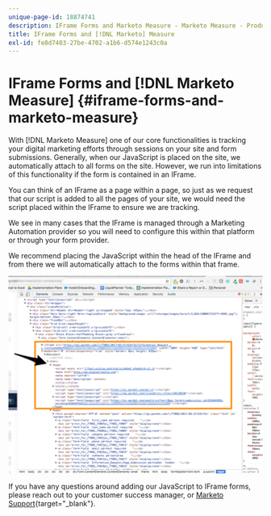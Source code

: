 ```yaml
---
unique-page-id: 18874741
description: IFrame Forms and Marketo Measure - Marketo Measure - Product Documentation
title: IFrame Forms and [!DNL Marketo] Measure
exl-id: fe8d7403-27be-4702-a1b6-d574e1243c0a
---
```

# IFrame Forms and [!DNL Marketo Measure] {#iframe-forms-and-marketo-measure}

With [!DNL Marketo Measure] one of our core functionalities is tracking your digital marketing efforts through sessions on your site and form submissions. Generally, when our JavaScript is placed on the site, we automatically attach to all forms on the site. However, we run into limitations of this functionality if the form is contained in an IFrame.

You can think of an IFrame as a page within a page, so just as we request that our script is added to all the pages of your site, we would need the script placed within the IFrame to ensure we are tracking.

We see in many cases that the IFrame is managed through a Marketing Automation provider so you will need to configure this within that platform or through your form provider.

We recommend placing the JavaScript within the head of the IFrame and from there we will automatically attach to the forms within that frame.

![](assets/1-1.png)

If you have any questions around adding our JavaScript to IFrame forms, please reach out to your customer success manager, or [Marketo Support](https://nation.marketo.com/t5/support/ct-p/Support){target="_blank"}.
